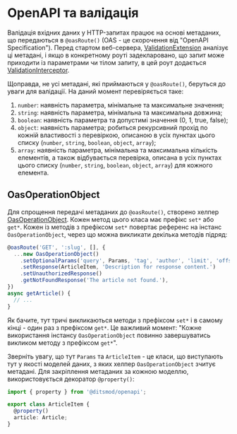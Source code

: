 # OpenAPI та валідація

Валідація вхідних даних у HTTP-запитах працює на основі метаданих, що передаються в `@oasRoute()` (OAS - це скорочення від "OpenAPI Specification"). Перед стартом веб-сервера, [ValidationExtension][1] аналізує ці метадані, і якщо в конкретному роуті задекларовано, що запит може приходити із параметрами чи тілом запиту, в цей роут додається [ValidationInterceptor][2].

Щоправда, не усі метадані, які приймаються у `@oasRoute()`, беруться до уваги для валідації. На даний момент перевіряється таке:

1. `number`: наявність параметра, мінімальне та максимальне значення;
2. `string`: наявність параметра, мінімальна та максимальна довжина;
3. `boolean`: наявність параметра та допустимі значення (0, 1, true, false);
4. `object`: наявність параметра; робиться рекурсивний прохід по кожній властивості з перевіркою, описаною в усіх пунктах цього списку (`number`, `string`, `boolean`, `object`, `array`);
4. `array`: наявність параметра, мінімальна та максимальна кількість елементів, а також відбувається перевірка, описана в усіх пунктах цього списку (`number`, `string`, `boolean`, `object`, `array`) для кожного елемента.

## OasOperationObject

Для спрощення передачі метаданих до `@oasRoute()`, створено хелпер [OasOperationObject][3]. Кожен метод цього класа має префікс `set*` або `get*`. Кожен із методів з префіксом `set*` повертає референс на інстанс `OasOperationObject`, через що можна викликати декілька методів підряд:

```ts
@oasRoute('GET', ':slug', [], {
  ...new OasOperationObject()
    .setOptionalParams('query', Params, 'tag', 'author', 'limit', 'offset')
    .setResponse(ArticleItem, 'Description for response content.')
    .setUnauthorizedResponse()
    .getNotFoundResponse('The article not found.'),
})
async getArticle() {
  // ...
}
```

Як бачите, тут тричі викликаються методи з префіксом `set*` і в самому кінці - один раз з префіксом `get*`. Це важливий момент: "Кожне використання інстансу `OasOperationObject` повинно завершуватись викликом методу з префіксом `get*`".

Зверніть увагу, що тут `Params` та `ArticleItem` - це класи, що виступають тут у якості моделей даних, з яких хелпер `OasOperationObject` зчитує метадані. Для закріплення метаданих за кожною моделлю, використовується декоратор `@property()`:

```ts
import { property } from '@ditsmod/openapi';

export class ArticleItem {
  @property()
  article: Article;
}
```




[1]: https://github.com/ditsmod/realworld/blob/main/packages/server/src/app/modules/service/validation/validation.extension.ts
[2]: https://github.com/ditsmod/realworld/blob/main/packages/server/src/app/modules/service/validation/validation.interceptor.ts
[3]: https://github.com/ditsmod/realworld/blob/main/packages/server/src/app/utils/oas-helpers.ts
